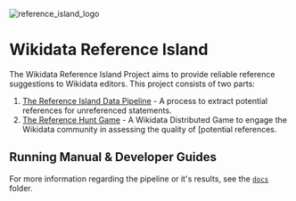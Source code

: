 ![reference_island_logo](https://upload.wikimedia.org/wikipedia/commons/thumb/f/f8/Treasure_map.png/120px-Treasure_map.png)

# Wikidata Reference Island

The Wikidata Reference Island Project aims to provide reliable reference suggestions to Wikidata editors. This project consists of two parts:

1. [The Reference Island Data Pipeline](https://www.wikidata.org/wiki/Wikidata:Automated_finding_references_input) - A process to extract potential references for unreferenced statements.
2. [The Reference Hunt Game](https://tools.wmflabs.org/wikidata-game/distributed/#game=73) - A Wikidata Distributed Game to engage the Wikidata community in assessing the quality of [potential references.


## Running Manual & Developer Guides

For more information regarding the pipeline or it's results, see the [`docs`](docs/) folder.